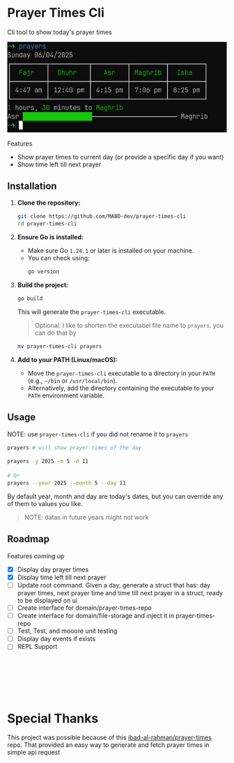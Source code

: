 # Prayer Times Cli

Cli tool to show today's prayer times

![img](docs/prayers-command-preview.png)

Features
- Show prayer times to current day (or provide a specific day if you want)
- Show time left till next prayer


## Installation
1.  **Clone the repository:**
    ```bash
    git clone https://github.com/MABD-dev/prayer-times-cli
    cd prayer-times-cli
    ```
2.  **Ensure Go is installed:**
    * Make sure Go `1.24.1` or later is installed on your machine.
    * You can check using:
        ```bash
        go version
        ``` 
3.  **Build the project:**
    ```bash
    go build
    ```
    This will generate the `prayer-times-cli` executable.

    > Optional: I like to shorten the executabel file name to `prayers`. you can do that by
    ```sh
    mv prayer-times-cli prayers
    ```

4.  **Add to your PATH (Linux/macOS):**
    * Move the `prayer-times-cli` executable to a directory in your `PATH` (e.g., `~/bin` or `/usr/local/bin`).
    * Alternatively, add the directory containing the executable to your `PATH` environment variable.


## Usage
NOTE: use `prayer-times-cli` if you did not rename it to `prayers`

```sh
prayers # will show prayer times of the day
```
```sh
prayers -y 2025 -m 5 -d 11 

# Or
prayers --year 2025 --month 5 --day 11 
```
By default year, month and day are today's dates, but you can override any of them to values you like. 
> NOTE: datas in future years might not work


## Roadmap
Features coming up 
- [x] Display day prayer times
- [x] Display time left till next prayer 
- [ ] Update root command. Given a day, generate a struct that has: day prayer times, next prayer time and time till next prayer in a struct, ready to be displayed on ui
- [ ] Create interface for domain/prayer-times-repo
- [ ] Create interface for domain/file-storage and inject it in prayer-times-repo
- [ ] Test, Test, and mooore unit testing
- [ ] Display day events if exists
- [ ] REPL Support

<br/><br/><br/><br/><br/>

# Special Thanks

This project was possible because of this [ibad-al-rahman/prayer-times](https://github.com/ibad-al-rahman/prayer-times) repo. That provided an easy way to generate and fetch prayer times in simple api request

